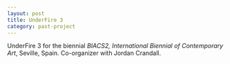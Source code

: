 ```yaml
---
layout: post
title: UnderFire 3
category: past-project
---
```


UnderFire 3 for the biennial *BIACS2, International Biennial of Contemporary Art*, Seville, Spain. Co-organizer with Jordan Crandall.